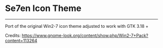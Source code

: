 # Se7en Icon Theme
---
Port of the original Win2-7 icon theme adjusted to work with GTK 3.18 +

Credits: https://www.gnome-look.org/content/show.php/Win2-7+Pack?content=113264
